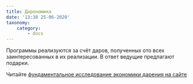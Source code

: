 ```yaml
---
title: Дарономика
date: '13:38 25-06-2020'
taxonomy:
    category:
        - docs
---
```


Программы реализуются за счёт даров, полученных ото всех заинтересованных в их реализации. В ответ ведущие предлагают подарки.

Читайте [фундаментальное исследование экономики дарения на сайте](https://frkt.ru/research/culturology/gift-to-the-future/)